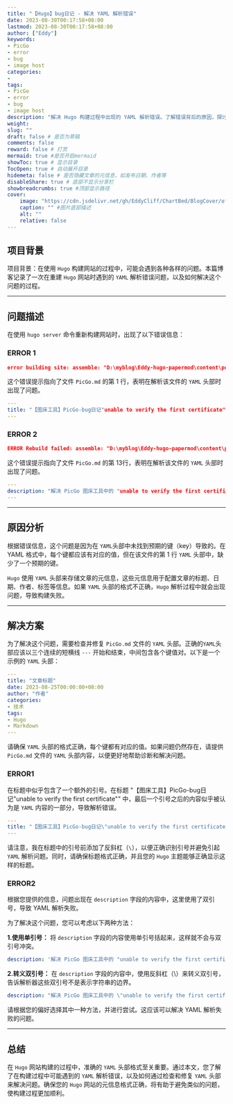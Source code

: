 ```yaml
---
title: "【Hugo】bug日记 - 解决 YAML 解析错误"
date: 2023-08-30T00:17:58+08:00
lastmod: 2023-08-30T00:17:58+08:00
author: ["Eddy"]
keywords: 
- PicGo
- error
- bug
- image host
categories: 
- 
tags: 
- PicGo
- error
- bug
- image host
description: "解决 Hugo 构建过程中出现的 YAML 解析错误。了解错误背后的原因，探讨正确的 YAML 头部格式，并提供修复方案，确保 Hugo 网站构建顺利进行。"
weight:
slug: ""
draft: false # 是否为草稿
comments: false
reward: false # 打赏
mermaid: true #是否开启mermaid
showToc: true # 显示目录
TocOpen: true # 自动展开目录
hidemeta: false # 是否隐藏文章的元信息，如发布日期、作者等
disableShare: true # 底部不显示分享栏
showbreadcrumbs: true #顶部显示路径
cover:
    image: "https://cdn.jsdelivr.net/gh/EddyCliff/ChartBed/BlogCover/office.jpg" #图片路径例如：posts/tech/123/123.png
    caption: "" #图片底部描述
    alt: ""
    relative: false
---
```


## 项目背景

项目背景：在使用 `Hugo` 构建网站的过程中，可能会遇到各种各样的问题。本篇博客记录了一次在重建 `Hugo` 网站时遇到的 `YAML` 解析错误问题，以及如何解决这个问题的过程。

---

## 问题描述

在使用 `hugo server` 命令重新构建网站时，出现了以下错误信息：

### ERROR 1

```JSON
error building site: assemble: "D:\myblog\Eddy-hugo-papermod\content\posts\tech\PicGo.md:1:1": failed to unmarshal YAML: yaml: did not find expected key
```

这个错误提示指向了文件 `PicGo.md` 的第 1 行，表明在解析该文件的 `YAML` 头部时出现了问题。

```YAML
---
title: "【图床工具】PicGo-bug日记"unable to verify the first certificate""
---
```

### ERROR 2

```JSON
ERROR Rebuild failed: assemble: "D:\myblog\Eddy-hugo-papermod\content\posts\tech\PicGo_bug.md:13:1": failed to unmarshal YAML: yaml: line 13: did not find expected key
```

这个错误提示指向了文件 `PicGo.md` 的第 13行，表明在解析该文件的 `YAML` 头部时出现了问题。

```YAML
---
description: "解决 PicGo 图床工具中的 "unable to verify the first certificate" 错误"
---
```

---

## 原因分析

根据错误信息，这个问题是因为在 `YAML`头部中未找到预期的键（key）导致的。在 YAML 格式中，每个键都应该有对应的值，但在该文件的第 1 行 `YAML` 头部中，缺少了一个预期的键。

`Hugo` 使用 `YAML` 头部来存储文章的元信息，这些元信息用于配置文章的标题、日期、作者、标签等信息。如果 `YAML` 头部的格式不正确，`Hugo` 解析过程中就会出现问题，导致构建失败。

---

## 解决方案

为了解决这个问题，需要检查并修复 `PicGo.md` 文件的 `YAML` 头部。正确的`YAML`头部应该以三个连续的短横线 `---` 开始和结束，中间包含各个键值对。以下是一个示例的 `YAML` 头部：

```YAML
---
title: "文章标题"
date: 2023-08-25T00:00:00+08:00
author: "作者"
categories:
- 技术
tags:
- Hugo
- Markdown
---
```

请确保 `YAML` 头部的格式正确，每个键都有对应的值。如果问题仍然存在，请提供 `PicGo.md` 文件的 `YAML` 头部内容，以便更好地帮助诊断和解决问题。

### ERROR1

在标题中似乎包含了一个额外的引号。在标题 "【图床工具】PicGo-bug日记"unable to verify the first certificate"" 中，最后一个引号之后的内容似乎被认为是 `YAML` 内容的一部分，导致解析错误。

```YAML
---
title: "【图床工具】PicGo-bug日记\"unable to verify the first certificate\""
---
```

请注意，我在标题中的引号前添加了反斜杠（`\`），以便正确识别引号并避免引起 `YAML` 解析问题。同时，请确保标题格式正确，并且您的 `Hugo` 主题能够正确显示这样的标题。

### ERROR2

根据您提供的信息，问题出现在 `description` 字段的内容中，这里使用了双引号，导致 YAML 解析失败。

为了解决这个问题，您可以考虑以下两种方法：

**1.使用单引号：** 将 `description` 字段的内容使用单引号括起来，这样就不会与双引号冲突。

```YAML
description: '解决 PicGo 图床工具中的 "unable to verify the first certificate" 错误。了解错误原因、网络加速工具可能引发的问题，并探讨关闭 fastgithub 解决方案。同时介绍 PicGo 官方文档中的常见问题和解决方法，确保图床上传稳定可靠。'
```

**2.转义双引号：** 在 `description` 字段的内容中，使用反斜杠（\）来转义双引号，告诉解析器这些双引号不是表示字符串的边界。

```YAML
description: "解决 PicGo 图床工具中的 \"unable to verify the first certificate\" 错误。了解错误原因、网络加速工具可能引发的问题，并探讨关闭 fastgithub 解决方案。同时介绍 PicGo 官方文档中的常见问题和解决方法，确保图床上传稳定可靠。"
```

请根据您的偏好选择其中一种方法，并进行尝试。这应该可以解决 YAML 解析失败的问题。

---

## 总结

在 `Hugo` 网站构建的过程中，准确的 `YAML` 头部格式至关重要。通过本文，您了解了在构建过程中可能遇到的 `YAML` 解析错误，以及如何通过检查和修复 `YAML` 头部来解决问题。确保您的 `Hugo` 网站的元信息格式正确，将有助于避免类似的问题，使构建过程更加顺利。

